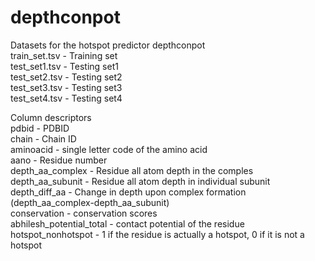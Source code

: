 # depthconpot
Datasets for the hotspot predictor depthconpot <br />
train_set.tsv - Training set <br />
test_set1.tsv - Testing set1 <br />
test_set2.tsv - Testing set2 <br />
test_set3.tsv - Testing set3 <br />
test_set4.tsv - Testing set4<br />

Column descriptors <br />
pdbid - PDBID <br />
chain - Chain ID <br />
aminoacid - single letter code of the amino acid <br />
aano - Residue number <br />
depth_aa_complex - Residue all atom depth in the comples <br />
depth_aa_subunit - Residue all atom depth in individual subunit <br />
depth_diff_aa - Change in depth upon complex formation (depth_aa_complex-depth_aa_subunit) <br />
conservation - conservation scores <br />
abhilesh_potential_total - contact potential of the residue <br />
hotspot_nonhotspot - 1 if the residue is actually a hotspot, 0 if it is not a hotspot
